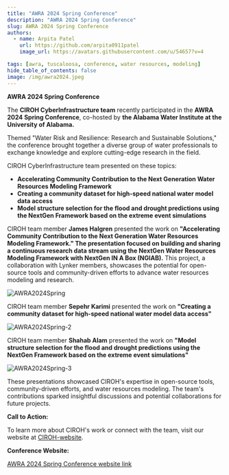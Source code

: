 ```yaml
---
title: "AWRA 2024 Spring Conference"
description: "AWRA 2024 Spring Conference"
slug: AWRA 2024 Spring Conference
authors:
  - name: Arpita Patel
    url: https://github.com/arpita0911patel
    image_url: https://avatars.githubusercontent.com/u/54657?v=4

tags: [awra, tuscaloosa, conference, water resources, modeling]
hide_table_of_contents: false
image: /img/awra2024.jpeg
---
```


**AWRA 2024 Spring Conference**

The **CIROH CyberInfrastructure team** recently participated in the **AWRA 2024 Spring Conference**, co-hosted by **the Alabama Water Institute at the University of Alabama.**

Themed "Water Risk and Resilience: Research and Sustainable Solutions," the conference brought together a diverse group of water professionals to exchange knowledge and explore cutting-edge research in the field.
<!-- truncate -->
CIROH CyberInfrastructure team presented on these topics:
* **Accelerating Community Contribution to the Next Generation Water Resources Modeling Framework**
* **Creating a community dataset for high-speed national water model data access**
* **Model structure selection for the flood and drought predictions using the NextGen Framework based on the extreme event simulations**

CIROH team member **James Halgren** presented the work on **"Accelerating Community Contribution to the Next Generation Water Resources Modeling Framework." The presentation focused on building and sharing a continuous research data stream using the NextGen Water Resources Modeling Framework with NextGen IN A Box (NGIAB).** This project, a collaboration with Lynker members, showcases the potential for open-source tools and community-driven efforts to advance water resources modeling and research.

<div className="hero-image" style={{ textAlign: 'center' }}>
        <img src="/img/awra2024.jpeg" alt="AWRA2024Spring" style={{ width: '80%' }} />
</div>

CIROH team member **Sepehr Karimi** presented the work on **"Creating a community dataset for high-speed national water model data access"**

<div className="hero-image" style={{ textAlign: 'center' }}>
        <img src="/img/AWRA2024-2.png" alt="AWRA2024Spring-2" style={{ width: '80%' }} />
</div>

CIROH team member **Shahab Alam** presented the work on **"Model structure selection for the flood and drought predictions using the NextGen Framework based on the extreme event simulations"**

<div className="hero-image" style={{ textAlign: 'center' }}>
        <img src="/img/AWRA2024-3.png" alt="AWRA2024Spring-3" style={{ width: '80%' }} />
</div>

These presentations showcased CIROH's expertise in open-source tools, community-driven efforts, and water resources modeling. The team's contributions sparked insightful discussions and potential collaborations for future projects.

**Call to Action:**

To learn more about CIROH's work or connect with the team, visit our website at [CIROH-website](https://ciroh.ua.edu/).

**Conference Website:**

[AWRA 2024 Spring Conference website link](https://www.awra.org/Members/Events_and_Education/Events/2024-Spring-Conference/2024_Spring_Conference.aspx)
